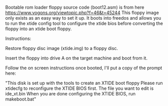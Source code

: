 Bootable rom loader floppy source code (boot12.asm) is from here https://www.vogons.org/viewtopic.php?f=46&t=45244
This floppy image only exists as an easy way to set it up. It boots into freedos and allows you to run the xtide config tool
to configure the xtide bios before converting the floppy into an xtide boot floppy.

Instructions:

Restore floppy disc image (xtide.img) to a floppy disc.

Insert the floppy into drive A on the target machine and boot from it.

Follow the on screen instructions once booted, I'll put a copy of the prompt here:

"This disk is set up with the tools to create an XTIDE boot floppy
 Please run xtidecfg to reconfigure the XTIDE BIOS first.
 The file you want to edit is ide_xt.bin
 When you are done configuring the XTIDE BIOS, run makeboot.bat"
